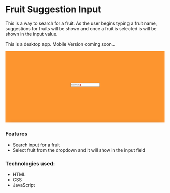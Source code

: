 # Fruit Suggestion Input

This is a way to search for a fruit. As the user begins typing a fruit name, suggestions for fruits will be shown and once a fruit is selected is will be shown in the input value.

This is a desktop app. Mobile Version coming soon...

![Model](fruit.png)

### Features
* Search input for a fruit 
* Select fruit from the dropdown and it will show in the input field

### Technologies used:
* HTML
* CSS
* JavaScript
